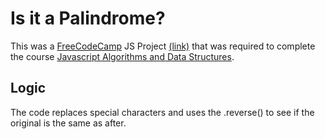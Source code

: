 # Is it a Palindrome?

This was a [FreeCodeCamp](https://www.freecodecamp.org/) JS Project [(link)](https://www.freecodecamp.org/learn/javascript-algorithms-and-data-structures/javascript-algorithms-and-data-structures-projects/palindrome-checker) that was required to complete the course [Javascript Algorithms and Data Structures](https://www.freecodecamp.org/learn/javascript-algorithms-and-data-structures/).

## Logic

The code replaces special characters and uses the .reverse() to see if the original is the same as after.
